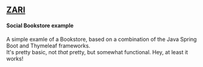 [ZARI](https://www.youtube.com/watch?v=mTSTnLWGUPs)
---
#### Social Bookstore example

A simple examle of a Bookstore, based on a combination of the Java Spring Boot and Thymeleaf frameworks.\
It's pretty basic, not *that* pretty, but somewhat functional. Hey, at least it works!

